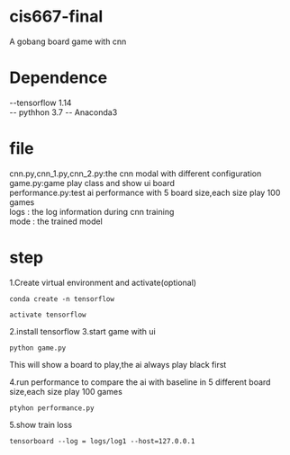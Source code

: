 # cis667-final
A gobang board game with cnn
# Dependence
--tensorflow 1.14  
-- pythhon 3.7
-- Anaconda3
# file
cnn.py,cnn_1.py,cnn_2.py:the cnn modal with different configuration  
game.py:game play class and show ui board  
performance.py:test ai performance with 5 board size,each size play 100 games  
logs : the log information during cnn training  
mode : the trained model   

# step
1.Create virtual environment and activate(optional)  
```
conda create -n tensorflow
```
```
activate tensorflow
```
2.install tensorflow
3.start game with ui
```
python game.py
```
This will show a board to play,the ai always play black first

4.run performance to compare the ai with baseline in 5 different board size,each size play 100 games
```
ptyhon performance.py
```
5.show train loss  
```
tensorboard --log = logs/log1 --host=127.0.0.1
```
